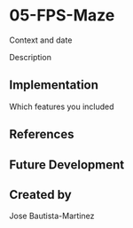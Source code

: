 # 05-FPS-Maze
Context and date

Description

## Implementation
Which features you included

## References

## Future Development

## Created by
Jose Bautista-Martinez
